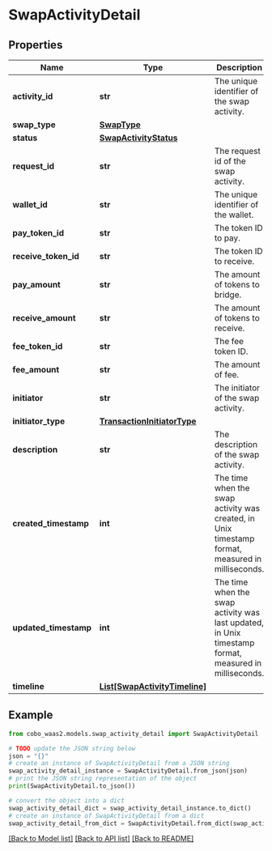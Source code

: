 # SwapActivityDetail


## Properties

Name | Type | Description | Notes
------------ | ------------- | ------------- | -------------
**activity_id** | **str** | The unique identifier of the swap activity. | [optional] 
**swap_type** | [**SwapType**](SwapType.md) |  | [optional] 
**status** | [**SwapActivityStatus**](SwapActivityStatus.md) |  | [optional] 
**request_id** | **str** | The request id of the swap activity. | [optional] 
**wallet_id** | **str** | The unique identifier of the wallet. | [optional] 
**pay_token_id** | **str** | The token ID to pay. | [optional] 
**receive_token_id** | **str** | The token ID to receive. | [optional] 
**pay_amount** | **str** | The amount of tokens to bridge. | [optional] 
**receive_amount** | **str** | The amount of tokens to receive. | [optional] 
**fee_token_id** | **str** | The fee token ID. | [optional] 
**fee_amount** | **str** | The amount of fee. | [optional] 
**initiator** | **str** | The initiator of the swap activity. | [optional] 
**initiator_type** | [**TransactionInitiatorType**](TransactionInitiatorType.md) |  | [optional] 
**description** | **str** | The description of the swap activity. | [optional] 
**created_timestamp** | **int** | The time when the swap activity was created, in Unix timestamp format, measured in milliseconds. | [optional] 
**updated_timestamp** | **int** | The time when the swap activity was last updated, in Unix timestamp format, measured in milliseconds. | [optional] 
**timeline** | [**List[SwapActivityTimeline]**](SwapActivityTimeline.md) |  | [optional] 

## Example

```python
from cobo_waas2.models.swap_activity_detail import SwapActivityDetail

# TODO update the JSON string below
json = "{}"
# create an instance of SwapActivityDetail from a JSON string
swap_activity_detail_instance = SwapActivityDetail.from_json(json)
# print the JSON string representation of the object
print(SwapActivityDetail.to_json())

# convert the object into a dict
swap_activity_detail_dict = swap_activity_detail_instance.to_dict()
# create an instance of SwapActivityDetail from a dict
swap_activity_detail_from_dict = SwapActivityDetail.from_dict(swap_activity_detail_dict)
```
[[Back to Model list]](../README.md#documentation-for-models) [[Back to API list]](../README.md#documentation-for-api-endpoints) [[Back to README]](../README.md)



